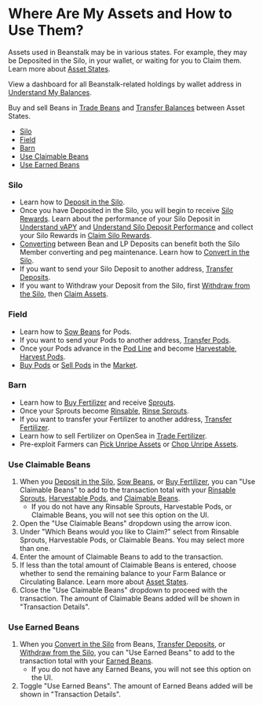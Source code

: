 # Where Are My Assets and How to Use Them?

Assets used in Beanstalk may be in various states. For example, they may be Deposited in the Silo, in your wallet, or waiting for you to Claim them. Learn more about [Asset States](../../protocol/asset-states.md).

View a dashboard for all Beanstalk-related holdings by wallet address in [Understand My Balances](../balances/understand-my-balances.md).

Buy and sell Beans in [Trade Beans](../swap/trade-beans.md) and [Transfer Balances](../swap/transfer-balances.md) between Asset States.

* [Silo](where-are-my-assets-and-how-to-use-them.md#silo)
* [Field](where-are-my-assets-and-how-to-use-them.md#field)
* [Barn](where-are-my-assets-and-how-to-use-them.md#barn)
* [Use Claimable Beans](where-are-my-assets-and-how-to-use-them.md#use-claimable-beans)
* [Use Earned Beans](where-are-my-assets-and-how-to-use-them.md#use-earned-beans)

### Silo

* Learn how to [Deposit in the Silo](../silo/deposit.md).
* Once you have Deposited in the Silo, you will begin to receive [Silo Rewards](../../farm/silo.md#silo-rewards). Learn about the performance of your Silo Deposit in [Understand vAPY](../silo/understand-vapy.md) and [Understand Silo Deposit Performance](../silo/understand-silo-deposit-performance.md) and collect your Silo Rewards in [Claim Silo Rewards](../silo/claim-rewards.md).
* [Converting](../../peg-maintenance/convert.md) between Bean and LP Deposits can benefit both the Silo Member converting and peg maintenance. Learn how to [Convert in the Silo](../silo/convert.md).
* If you want to send your Silo Deposit to another address, [Transfer Deposits](../silo/transfer.md).
* If you want to Withdraw your Deposit from the Silo, first [Withdraw from the Silo](../silo/withdraw.md), then [Claim Assets](../silo/claim-assets.md).

### Field

* Learn how to [Sow Beans](../field/sow.md) for Pods.
* If you want to send your Pods to another address, [Transfer Pods](../field/transfer.md).
* Once your Pods advance in the [Pod Line](../../protocol/glossary.md#pod-line) and become [Harvestable](../../protocol/glossary.md#harvestable-pods), [Harvest Pods](../field/harvest.md).
* [Buy Pods](../market/buy-pods.md) or [Sell Pods](../market/sell-pods.md) in the [Market](../../farm/market.md).

### Barn

* Learn how to [Buy Fertilizer](../barn/buy-fertilizer.md) and receive [Sprouts](../../protocol/glossary.md#sprouts).
* Once your Sprouts become [Rinsable](../../protocol/glossary.md#rinsable-sprouts), [Rinse Sprouts](../barn/rinse.md).
* If you want to transfer your Fertilizer to another address, [Transfer Fertilizer](../barn/transfer-fertilizer.md).
* Learn how to sell Fertilizer on OpenSea in [Trade Fertilizer](../barn/trade-fertilizer.md).
* Pre-exploit Farmers can [Pick Unripe Assets](../unripe-assets/pick-unripe-assets.md) or [Chop Unripe Assets](../unripe-assets/chop-unripe-assets.md).

### Use Claimable Beans

1. When you [Deposit in the Silo](../silo/deposit.md), [Sow Beans](../field/sow.md), or [Buy Fertilizer](../barn/buy-fertilizer.md), you can "Use Claimable Beans" to add to the transaction total with your [Rinsable Sprouts](../../protocol/glossary.md#rinsable-sprouts), [Harvestable Pods](../../protocol/glossary.md#harvestable-pods), and [Claimable Beans](../../protocol/glossary.md#claimable-assets).
   * If you do not have any Rinsable Sprouts, Harvestable Pods, or Claimable Beans, you will not see this option on the UI.
2. Open the "Use Claimable Beans" dropdown using the arrow icon.
3. Under "Which Beans would you like to Claim?" select from Rinsable Sprouts, Harvestable Pods, or Claimable Beans. You may select more than one.
4. Enter the amount of Claimable Beans to add to the transaction.
5. If less than the total amount of Claimable Beans is entered, choose whether to send the remaining balance to your Farm Balance or Circulating Balance. Learn more about [Asset States](../../protocol/asset-states.md).
6. Close the "Use Claimable Beans" dropdown to proceed with the transaction. The amount of Claimable Beans added will be shown in "Transaction Details".

### Use Earned Beans

1. When you [Convert in the Silo](../silo/convert.md) from Beans, [Transfer Deposits](../silo/transfer.md), or [Withdraw from the Silo](../silo/withdraw.md), you can "Use Earned Beans" to add to the transaction total with your [Earned Beans](../../protocol/glossary.md#earned-beans).
   * If you do not have any Earned Beans, you will not see this option on the UI.
2. Toggle "Use Earned Beans". The amount of Earned Beans added will be shown in "Transaction Details".

